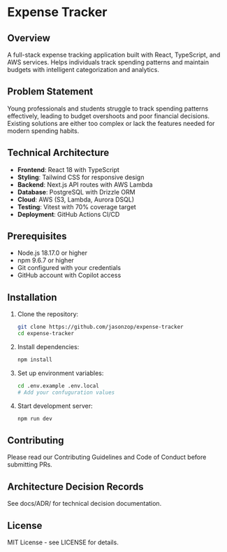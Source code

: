 # Expense Tracker

## Overview
A full-stack expense tracking application built with React, TypeScript, 
and AWS services. Helps individuals track spending patterns and maintain budgets 
with intelligent categorization and analytics.

## Problem Statement
Young professionals and students struggle to track spending patterns effectively, 
leading to budget overshoots and poor financial decisions. Existing solutions are 
either too complex or lack the features needed for modern spending habits.

## Technical Architecture
- **Frontend**: React 18 with TypeScript
- **Styling**: Tailwind CSS for responsive design
- **Backend**: Next.js API routes with AWS Lambda
- **Database**: PostgreSQL with Drizzle ORM
- **Cloud**: AWS (S3, Lambda, Aurora DSQL)
- **Testing**: Vitest with 70% coverage target
- **Deployment**: GitHub Actions CI/CD

## Prerequisites
- Node.js 18.17.0 or higher
- npm 9.6.7 or higher
- Git configured with your credentials
- GitHub account with Copilot access

## Installation
1. Clone the repository:
   ```bash
   git clone https://github.com/jasonzop/expense-tracker
   cd expense-tracker
   ```
2. Install dependencies:
   ```bash
   npm install
   ```
3. Set up environment variables:
   ```bash
   cd .env.example .env.local
   # Add your confuguration values
   ```
4. Start development server:
   ```bash
   npm run dev
   ```
## Contributing
Please read our Contributing Guidelines and Code of Conduct before submitting PRs.

## Architecture Decision Records
See docs/ADR/ for technical decision documentation.

## License
MIT License - see LICENSE for details.